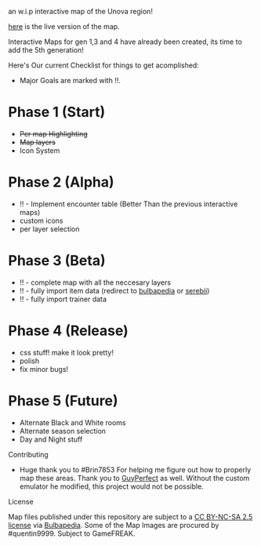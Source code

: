 an w.i.p interactive map of the Unova region!

[here](https://seiitanoo.github.io/gen5map/) is the live version of the map.

Interactive Maps for gen 1,3 and 4 have already been created, its time to add the 5th generation!

Here's Our current Checklist for things to get acomplished:
* Major Goals are marked with !!.

# Phase 1 (Start)
- ~~Per map Highlighting~~
- ~~Map layers~~
- Icon System

# Phase 2 (Alpha)
- !! - Implement encounter table (Better Than the previous interactive maps)
- custom icons
- per layer selection

# Phase 3 (Beta)
- !! - complete map with all the neccesary layers
- !! - fully import item data (redirect to [bulbapedia](https://bulbapedia.bulbagarden.net/) or [serebii](https://www.serebii.net/))
- !! - fully import trainer data 

# Phase 4 (Release)
- css stuff! make it look pretty!
- polish
- fix minor bugs!

# Phase 5 (Future)
- Alternate Black and White rooms
- Alternate season selection
- Day and Night stuff



Contributing
- Huge thank you to #Brin7853 For helping me figure out how to properly map these areas. Thank you to [GuyPerfect](https://www.vgmaps.com/forums/index.php?topic=1954.0) as well. Without the custom emulator he modified, this project would not be possible.

License

Map files published under this repository are subject to a [CC BY-NC-SA 2.5 license](https://creativecommons.org/licenses/by-nc-sa/2.5/) via [Bulbapedia](https://bulbapedia.bulbagarden.net/wiki/Bulbapedia:Copyrights). Some of the Map Images are procured by #quentin9999. Subject to GameFREAK.
